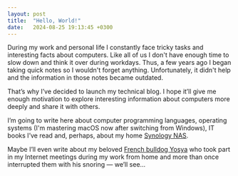 ```yaml
---
layout: post
title:  "Hello, World!"
date:   2024-08-25 19:13:45 +0300
---
```


During my work and personal life I constantly face tricky tasks and interesting facts about computers. Like all of us 
I don't have enough time to slow down and think it over during workdays. Thus, a few years ago I began taking quick 
notes so I wouldn't forget anything. Unfortunately, it didn't help and the information in those notes became outdated.

That’s why I’ve decided to launch my technical blog. I hope it’ll give me enough motivation to explore interesting 
information about computers more deeply and share it with others.

I’m going to write here about computer programming languages, operating systems (I'm mastering macOS now after 
switching from Windows), IT books I’ve read and, perhaps, about my home [Synology NAS](https://www.synology.com/en-global/products/DS423+).

Maybe I’ll even write about my beloved [French bulldog Yosya](https://www.instagram.com/josyafrench) who took part in 
my Internet meetings during my work from home and more than once interrupted them with his snoring — we’ll see…
